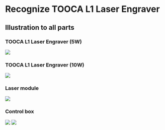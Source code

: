 ﻿---
sidebar_position: 3
sidebar_label: Recognize TOOCA L1 Laser Engraver
---


# Recognize TOOCA L1 Laser Engraver

##  Illustration to all parts

### TOOCA L1 Laser Engraver (5W)
![](https://wiki-media-ef.oss-cn-hongkong.aliyuncs.com//images/tooca-laser-1-03.png)
### TOOCA L1 Laser Engraver (10W)
![](https://wiki-media-ef.oss-cn-hongkong.aliyuncs.com//images/tooca-laser-1-04.png)
### Laser module
![](https://wiki-media-ef.oss-cn-hongkong.aliyuncs.com//images/tooca-laser-1-05.png)
### Control box
![](https://wiki-media-ef.oss-cn-hongkong.aliyuncs.com//images/tooca-laser-1-06.png)
![](https://wiki-media-ef.oss-cn-hongkong.aliyuncs.com//images/tooca-laser-1-07.png)
